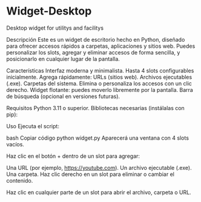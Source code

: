 # Widget-Desktop
Desktop widget for utilitys and facilitys 

Descripción
Este es un widget de escritorio hecho en Python, diseñado para ofrecer accesos rápidos a carpetas, aplicaciones y sitios web. Puedes personalizar los slots, agregar y eliminar accesos de forma sencilla, y posicionarlo en cualquier lugar de la pantalla.

Características
Interfaz moderna y minimalista.
Hasta 4 slots configurables inicialmente.
Agrega rápidamente:
URLs (sitios web).
Archivos ejecutables (.exe).
Carpetas del sistema.
Elimina o personaliza los accesos con un clic derecho.
Widget flotante: puedes moverlo libremente por la pantalla.
Barra de búsqueda (opcional en versiones futuras).

Requisitos
Python 3.11 o superior.
Bibliotecas necesarias (instálalas con pip):

Uso
Ejecuta el script:

bash
Copiar código
python widget.py
Aparecerá una ventana con 4 slots vacíos.

Haz clic en el botón + dentro de un slot para agregar:

Una URL (por ejemplo, https://youtube.com).
Un archivo ejecutable (.exe).
Una carpeta.
Haz clic derecho en un slot para eliminar o cambiar el contenido.

Haz clic en cualquier parte de un slot para abrir el archivo, carpeta o URL.
